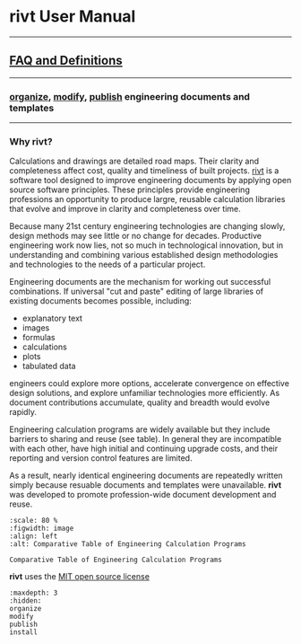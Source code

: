 
# **rivt** User Manual

<hr>

## [FAQ and Definitions](terms.md)

<hr> 

### [organize](organize.md), [modify](modify.md), [publish](publish.md) engineering documents and templates

<hr>

### Why **rivt**?

Calculations and drawings are detailed road maps. Their clarity and
completeness affect cost, quality and timeliness of built projects.
[rivt](terms.md#rivt) is a software tool designed to improve engineering
documents by applying open source software principles. These principles provide
engineering professions an opportunity to produce largre, reusable calculation
libraries that evolve and improve in clarity and completeness over time.

Because many 21st century engineering technologies are changing slowly, design
methods may see little or no change for decades. Productive engineering work
now lies, not so much in technological innovation, but in understanding and
combining various established design methodologies and technologies to the
needs of a particular project.

Engineering documents are the mechanism for working out successful
combinations. If universal "cut and paste" editing of large libraries of
existing documents becomes possible, including:

- explanatory text
- images
- formulas
- calculations
- plots
- tabulated data 

engineers could explore more options, accelerate convergence on effective
design solutions, and explore unfamiliar technologies more efficiently. As
document contributions accumulate, quality and breadth would evolve rapidly.

Engineering calculation programs are widely available but they include barriers
to sharing and reuse (see table). In general they are incompatible with each
other, have high initial and continuing upgrade costs, and their reporting and
version control features are limited.

As a result, nearly identical engineering documents are repeatedly written
simply because resuable documents and templates were unavailable. **rivt** was
developed to promote profession-wide document development and reuse.

```{figure} _static/img/table1.png
:scale: 80 %
:figwidth: image
:align: left
:alt: Comparative Table of Engineering Calculation Programs

Comparative Table of Engineering Calculation Programs
```

**rivt** uses the [MIT open source license](https://opensource.org/license/mit/)

```{toctree}
:maxdepth: 3
:hidden:
organize
modify
publish
install
```

